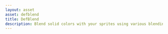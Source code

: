 ```yaml
---
layout: asset
asset: defblend
title: DefBlend
description: Blend solid colors with your sprites using various blending modes.
---
```


